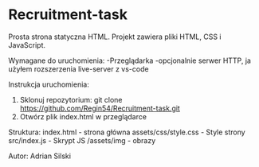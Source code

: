 # Recruitment-task

Prosta strona statyczna HTML. Projekt zawiera pliki HTML, CSS i JavaScript.

Wymagane do uruchomienia:
-Przeglądarka
-opcjonalnie serwer HTTP, ja użyłem rozszerzenia live-server z vs-code

Instrukcja uruchomienia:

1. Sklonuj repozytorium:
   git clone https://github.com/Regin54/Recruitment-task.git
2. Otwórz plik index.html w przeglądarce

Struktura:
index.html - strona główna
assets/css/style.css - Style strony
src/index.js - Skrypt JS
/assets/img - obrazy

Autor: Adrian Silski
